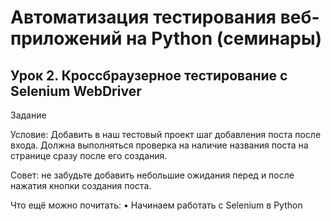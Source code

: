 # Автоматизация тестирования веб-приложений на Python (семинары)
## Урок 2. Кроссбраузерное тестирование с Selenium WebDriver
Задание

Условие: Добавить в наш тестовый проект шаг добавления поста после входа. Должна выполняться проверка на наличие названия поста на странице сразу после его создания.

Совет: не забудьте добавить небольшие ожидания перед и после нажатия кнопки создания поста.

Что ещё можно почитать:
• Начинаем работать с Selenium в Python
